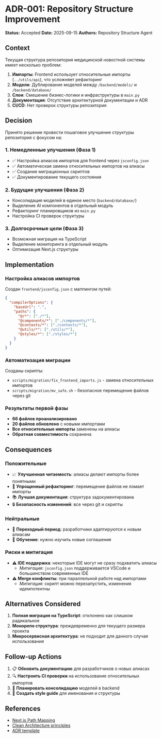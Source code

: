 # ADR-001: Repository Structure Improvement

**Status:** Accepted
**Date:** 2025-09-15
**Authors:** Repository Structure Agent

## Context

Текущая структура репозитория медицинской новостной системы имеет несколько проблем:

1. **Импорты**: Frontend использует относительные импорты (`../utils/api`), что усложняет рефакторинг
2. **Модели**: Дублирование моделей между `/backend/models/` и `/backend/database/`
3. **Слои**: Смешение бизнес-логики и инфраструктуры в `main.py`
4. **Документация**: Отсутствие архитектурной документации и ADR
5. **CI/CD**: Нет проверок структуры репозитория

## Decision

Принято решение провести пошаговое улучшение структуры репозитория с фокусом на:

### 1. Немедленные улучшения (Фаза 1)
- ✅ Настройка алиасов импортов для frontend через `jsconfig.json`
- ✅ Автоматическая замена относительных импортов на алиасы
- ✅ Создание миграционных скриптов
- ✅ Документирование текущего состояния

### 2. Будущие улучшения (Фаза 2)
- Консолидация моделей в единое место (`backend/database/`)
- Выделение AI компонентов в отдельный модуль
- Рефакторинг планировщиков из `main.py`
- Настройка CI проверок структуры

### 3. Долгосрочные цели (Фаза 3)
- Возможная миграция на TypeScript
- Выделение мониторинга в отдельный модуль
- Оптимизация Next.js структуры

## Implementation

### Настройка алиасов импортов

Создан `frontend/jsconfig.json` с маппингом путей:
```json
{
  "compilerOptions": {
    "baseUrl": ".",
    "paths": {
      "@/*": ["./*"],
      "@components/*": ["./components/*"],
      "@contexts/*": ["./contexts/*"],
      "@utils/*": ["./utils/*"],
      "@styles/*": ["./styles/*"]
    }
  }
}
```

### Автоматизация миграции

Созданы скрипты:
- `scripts/migration/fix_frontend_imports.js` - замена относительных импортов
- `scripts/migration/mv_safe.sh` - безопасное перемещение файлов через git

### Результаты первой фазы

- **66 файлов проанализировано**
- **20 файлов обновлено** с новыми импортами
- **Все относительные импорты** заменены на алиасы
- **Обратная совместимость** сохранена

## Consequences

### Положительные
- 📈 **Улучшенная читаемость**: алиасы делают импорты более понятными
- 🔧 **Упрощенный рефакторинг**: перемещение файлов не ломает импорты
- 📚 **Лучшая документация**: структура задокументирована
- 🔒 **Безопасность изменений**: все через git и скрипты

### Нейтральные
- 🔄 **Переходный период**: разработчики адаптируются к новым алиасам
- 📖 **Обучение**: нужно изучить новые соглашения

### Риски и митигация
- ⚠️ **IDE поддержка**: некоторые IDE могут не сразу подхватить алиасы
  - *Митигация*: `jsconfig.json` поддерживается VSCode и большинством современных IDE
- ⚠️ **Merge конфликты**: при параллельной работе над импортами
  - *Митигация*: скрипт можно перезапустить, изменения идемпотентны

## Alternatives Considered

1. **Полная миграция на TypeScript**: отклонено как слишком радикальное
2. **Монорепо структура**: преждевременно для текущего размера проекта
3. **Микросервисная архитектура**: не подходит для данного случая использования

## Follow-up Actions

1. 📋 **Обновить документацию** для разработчиков о новых алиасах
2. 🔍 **Настроить CI проверки** на использование относительных импортов
3. 📁 **Планировать консолидацию** моделей в backend
4. 🎯 **Создать style guide** для именования и структуры

## References

- [Next.js Path Mapping](https://nextjs.org/docs/advanced-features/module-path-aliases)
- [Clean Architecture principles](https://blog.cleancoder.com/uncle-bob/2012/08/13/the-clean-architecture.html)
- [ADR template](https://github.com/joelparkerhenderson/architecture-decision-record)